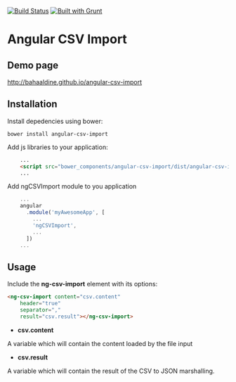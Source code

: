 [![Build Status](https://travis-ci.org/bahaaldine/angular-csv-import.svg?branch=master)](https://travis-ci.org/bahaaldine/angular-csv-import)
[![Built with Grunt](https://cdn.gruntjs.com/builtwith.png)](http://gruntjs.com/)

# Angular CSV Import

## Demo page

http://bahaaldine.github.io/angular-csv-import

## Installation

Install depedencies using bower: 
```
bower install angular-csv-import
```

Add js libraries to your application:
```html
	...
	<script src="bower_components/angular-csv-import/dist/angular-csv-import.js"></script>
    ...
```

Add ngCSVImport module to you application
```javascript
	...
	angular
	  .module('myAwesomeApp', [
	    ...
	    'ngCSVImport',
	    ...
	  ])
	...
```

## Usage
Include the **ng-csv-import** element with its options:

```html
<ng-csv-import content="csv.content"
	header="true" 
	separator=","
	result="csv.result"></ng-csv-import>
```

- **csv.content**

A variable which will contain the content loaded by the file input

- **csv.result**

A variable which will contain the result of the CSV to JSON marshalling.